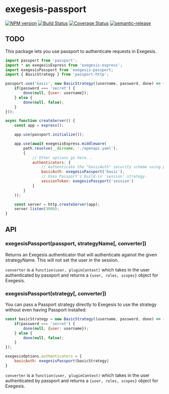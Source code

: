 # exegesis-passport

[![NPM version](https://badge.fury.io/js/exegesis-passport.svg)](https://npmjs.org/package/exegesis-passport)
[![Build Status](https://travis-ci.org/exegesis-js/exegesis-passport.svg)](https://travis-ci.org/exegesis-js/exegesis-passport)
[![Coverage Status](https://coveralls.io/repos/exegesis-js/exegesis-passport/badge.svg)](https://coveralls.io/r/exegesis-js/exegesis-passport)
[![semantic-release](https://img.shields.io/badge/%20%20%F0%9F%93%A6%F0%9F%9A%80-semantic--release-e10079.svg)](https://github.com/semantic-release/semantic-release)

## TODO

This package lets you use passport to authenticate requests in Exegesis.

```js
import passport from 'passport';
import * as exegesisExpress from 'exegesis-express';
import exegesisPassport from 'exegesis-passport;
import { BasicStrategy } from 'passport-http';

passport.use('basic', new BasicStrategy((username, password, done) => {
    if(password === 'secret') {
        done(null, {user: username});
    } else {
        done(null, false);
    }
}));

async function createServer() {
    const app = express();

    app.use(passport.initialize());

    app.use(await exegesisExpress.middleware(
        path.resolve(__dirname, './openapi.yaml'),
        {
            // Other options go here...
            authenticators: {
                // Authenticate the "basicAuth" security scheme using passport's 'basic' strategy.
                basicAuth: exegesisPassport('basic'),
                // Uses Passport's build-in 'session' strategy.
                sessionToken: exegesisPassport('session')
            }
        }
    ));

    const server = http.createServer(app);
    server.listen(3000);
}
```

## API

### exegesisPassport(passport, strategyName[, converter])

Returns an Exegesis authenticator that will authenticate against the given strategyName.
This will not set the user in the session.

`converter` is a `function(user, pluginContext)` which takes in the user
authenticated by passport and returns a `{user, roles, scopes}` object for
Exegesis.

### exegesisPassport(strategy[, converter])

You can pass a Passport strategy directly to Exegesis to use the strategy without even
having Passport installed:

```js
const basicStrategy = new BasicStrategy((username, password, done) => {
    if(password === 'secret') {
        done(null, {user: username});
    } else {
        done(null, false);
    }
});

exegesisOptions.authenticators = {
    basicAuth: exegesisPassport(basicStrategy)
}
```

`converter` is a `function(user, pluginContext)` which takes in the user
authenticated by passport and returns a `{user, roles, scopes}` object for
Exegesis.
